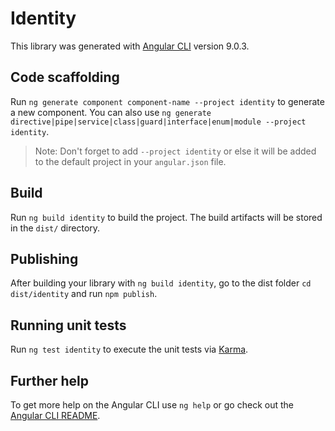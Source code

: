 # Identity

This library was generated with [Angular CLI](https://github.com/angular/angular-cli) version 9.0.3.

## Code scaffolding

Run `ng generate component component-name --project identity` to generate a new component. You can also use `ng generate directive|pipe|service|class|guard|interface|enum|module --project identity`.
> Note: Don't forget to add `--project identity` or else it will be added to the default project in your `angular.json` file. 

## Build

Run `ng build identity` to build the project. The build artifacts will be stored in the `dist/` directory.

## Publishing

After building your library with `ng build identity`, go to the dist folder `cd dist/identity` and run `npm publish`.

## Running unit tests

Run `ng test identity` to execute the unit tests via [Karma](https://karma-runner.github.io).

## Further help

To get more help on the Angular CLI use `ng help` or go check out the [Angular CLI README](https://github.com/angular/angular-cli/blob/master/README.md).
